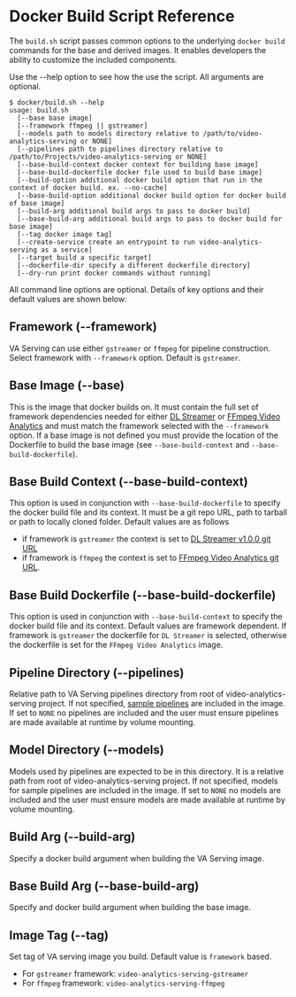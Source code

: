 # Docker Build Script Reference
The `build.sh` script passes common options to the underlying `docker build` commands for the base and derived images. It enables developers the ability to customize the included components.

Use the --help option to see how the use the script. All arguments are optional.

```
$ docker/build.sh --help
usage: build.sh
  [--base base image]
  [--framework ffmpeg || gstreamer]
  [--models path to models directory relative to /path/to/video-analytics-serving or NONE]
  [--pipelines path to pipelines directory relative to /path/to/Projects/video-analytics-serving or NONE]
  [--base-build-context docker context for building base image]
  [--base-build-dockerfile docker file used to build base image]
  [--build-option additional docker build option that run in the context of docker build. ex. --no-cache]
  [--base-build-option additional docker build option for docker build of base image]
  [--build-arg additional build args to pass to docker build]
  [--base-build-arg additional build args to pass to docker build for base image]
  [--tag docker image tag]
  [--create-service create an entrypoint to run video-analytics-serving as a service]
  [--target build a specific target]
  [--dockerfile-dir specify a different dockerfile directory]
  [--dry-run print docker commands without running]
```
All command line options are optional. Details of key options and their default values are shown below: 
## Framework (--framework)
VA Serving can use either `gstreamer` or `ffmpeg` for pipeline construction. Select framework with `--framework` option. Default is `gstreamer`.

## Base Image (--base)
This is the image that docker builds on. It must contain the full set of framework dependencies needed for either [DL Streamer](https://github.com/opencv/gst-video-analytics) or [FFmpeg Video Analytics](https://github.com/VCDP/FFmpeg-patch) and must match the framework selected with the `--framework` option. If a base image is not defined you must provide the location of the Dockerfile to build the base image (see `--base-build-context` and `--base-build-dockerfile`).

## Base Build Context (--base-build-context)
This option is used in conjunction with `--base-build-dockerfile` to specify the docker build file and its context. It must be a git repo URL, path to tarball or path to locally cloned folder. Default values are as follows
* if framework is `gstreamer` the context is set to [DL Streamer v1.0.0 git URL](https://github.com/opencv/gst-video-analytics.git#v1.0.0)
* if framework is `ffmpeg` the context is set to [FFmpeg Video Analytics git URL](https://github.com/VCDP/FFmpeg-patch).

## Base Build Dockerfile (--base-build-dockerfile)
This option is used in conjunction with `--base-build-context` to specify the docker build file and its context. Default values are framework dependent. If framework is `gstreamer` the dockerfile for `DL Streamer` is selected, otherwise the dockerfile is set for the `FFmpeg Video Analytics` image.

## Pipeline Directory (--pipelines)
Relative path to VA Serving pipelines directory from root of video-analytics-serving project. If not specified, [sample pipelines](../README.md#example-pipelines) are included in the image. If set to `NONE` no pipelines are included and the user must ensure pipelines are made available at runtime by volume mounting.

## Model Directory (--models)
Models used by pipelines are expected to be in this directory. It is a relative path from root of video-analytics-serving project. If not specified, models for sample pipelines are included in the image. If set to `NONE` no models are included and the user must ensure models are made available at runtime by volume mounting.

## Build Arg (--build-arg)
Specify a docker build argument when building the VA Serving image.

## Base Build Arg (--base-build-arg)
Specify and docker build argument when building the base image.

## Image Tag (--tag)
Set tag of VA serving image you build. Default value is `framework` based.
* For `gstreamer` framework: `video-analytics-serving-gstreamer`
* For `ffmpeg` framework: `video-analytics-serving-ffmpeg`
